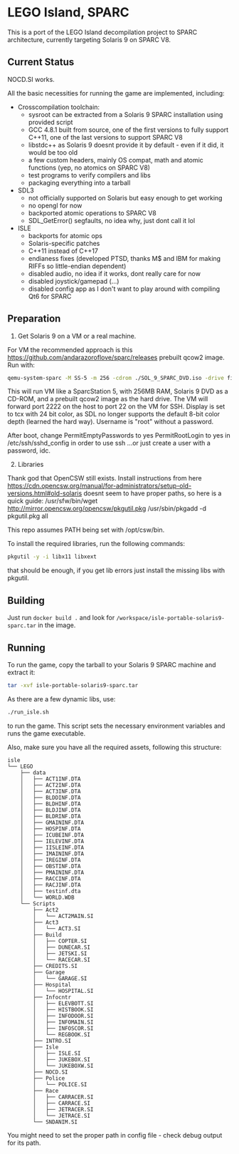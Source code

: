 # LEGO Island, SPARC

This is a port of the LEGO Island decompilation project to SPARC architecture, currently targeting Solaris 9 on SPARC V8.

## Current Status
NOCD.SI works.

All the basic necessities for running the game are implemented, including:
- Crosscompilation toolchain:
  - sysroot can be extracted from a Solaris 9 SPARC installation using provided script
  - GCC 4.8.1 built from source, one of the first versions to fully support C++11, one of the last versions to support SPARC V8
  - libstdc++ as Solaris 9 doesnt provide it by default - even if it did, it would be too old
  - a few custom headers, mainly OS compat, math and atomic functions (yep, no atomics on SPARC V8)
  - test programs to verify compilers and libs
  - packaging everything into a tarball
- SDL3
  - not officially supported on Solaris but easy enough to get working
  - no opengl for now
  - backported atomic operations to SPARC V8
  - SDL_GetError() segfaults, no idea why, just dont call it lol
- ISLE
  - backports for atomic ops
  - Solaris-specific patches
  - C++11 instead of C++17
  - endianess fixes (developed PTSD, thanks M$ and IBM for making RIFFs so little-endian dependent)
  - disabled audio, no idea if it works, dont really care for now
  - disabled joystick/gamepad (...)
  - disabled config app as I don't want to play around with compiling Qt6 for SPARC

## Preparation

1. Get Solaris 9 on a VM or a real machine. 

For VM the recommended approach is this https://github.com/andarazoroflove/sparc/releases prebuilt qcow2 image. Run with:

```bash
qemu-system-sparc -M SS-5 -m 256 -cdrom ./SOL_9_SPARC_DVD.iso -drive file=sparc9.qcow2,if=scsi,bus=0,unit=0 -net nic -net user,hostfwd=tcp::2222-:22 -vga tcx -g 1024x768x24
```

This will run VM like a SparcStation 5, with 256MB RAM, Solaris 9 DVD as a CD-ROM, and a prebuilt qcow2 image as the hard drive. The VM will forward port 2222 on the host to port 22 on the VM for SSH. Display is set to tcx with 24 bit color, as SDL no longer supports the default 8-bit color depth (learned the hard way). Username is "root" without a password.

After boot, change 
PermitEmptyPasswords to yes
PermitRootLogin to yes
in /etc/ssh/sshd_config in order to use ssh
...or just create a user with a password, idc.

2. Libraries

Thank god that OpenCSW still exists. Install instructions from here
https://cdn.opencsw.org/manual/for-administrators/setup-old-versions.html#old-solaris
doesnt seem to have proper paths, so here is a quick guide:
 /usr/sfw/bin/wget http://mirror.opencsw.org/opencsw/pkgutil.pkg
 /usr/sbin/pkgadd -d pkgutil.pkg all

This repo assumes PATH being set with /opt/csw/bin.

To install the required libraries, run the following commands:

```bash
pkgutil -y -i libx11 libxext
```

that should be enough, if you get lib errors just install the missing libs with pkgutil.

## Building

Just run `docker build .` and look for `/workspace/isle-portable-solaris9-sparc.tar` in the image.

## Running

To run the game, copy the tarball to your Solaris 9 SPARC machine and extract it:

```bash
tar -xvf isle-portable-solaris9-sparc.tar
```

As there are a few dynamic libs, use:
```bash
./run_isle.sh
```
to run the game. This script sets the necessary environment variables and runs the game executable.

Also, make sure you have all the required assets, following this structure:

```
isle
└── LEGO
    ├── data
    │   ├── ACT1INF.DTA
    │   ├── ACT2INF.DTA
    │   ├── ACT3INF.DTA
    │   ├── BLDDINF.DTA
    │   ├── BLDHINF.DTA
    │   ├── BLDJINF.DTA
    │   ├── BLDRINF.DTA
    │   ├── GMAININF.DTA
    │   ├── HOSPINF.DTA
    │   ├── ICUBEINF.DTA
    │   ├── IELEVINF.DTA
    │   ├── IISLEINF.DTA
    │   ├── IMAININF.DTA
    │   ├── IREGINF.DTA
    │   ├── OBSTINF.DTA
    │   ├── PMAININF.DTA
    │   ├── RACCINF.DTA
    │   ├── RACJINF.DTA
    │   ├── testinf.dta
    │   └── WORLD.WDB
    └── Scripts
        ├── Act2
        │   └── ACT2MAIN.SI
        ├── Act3
        │   └── ACT3.SI
        ├── Build
        │   ├── COPTER.SI
        │   ├── DUNECAR.SI
        │   ├── JETSKI.SI
        │   └── RACECAR.SI
        ├── CREDITS.SI
        ├── Garage
        │   └── GARAGE.SI
        ├── Hospital
        │   └── HOSPITAL.SI
        ├── Infocntr
        │   ├── ELEVBOTT.SI
        │   ├── HISTBOOK.SI
        │   ├── INFODOOR.SI
        │   ├── INFOMAIN.SI
        │   ├── INFOSCOR.SI
        │   └── REGBOOK.SI
        ├── INTRO.SI
        ├── Isle
        │   ├── ISLE.SI
        │   ├── JUKEBOX.SI
        │   └── JUKEBOXW.SI
        ├── NOCD.SI
        ├── Police
        │   └── POLICE.SI
        ├── Race
        │   ├── CARRACER.SI
        │   ├── CARRACE.SI
        │   ├── JETRACER.SI
        │   └── JETRACE.SI
        └── SNDANIM.SI
```

You might need to set the proper path in config file - check debug output for its path.